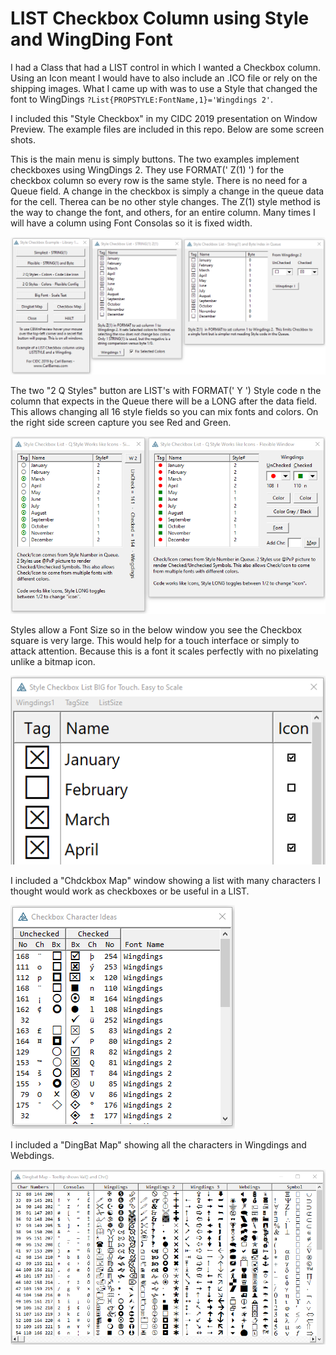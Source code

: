 # LIST Checkbox Column using Style and WingDing Font

I had a Class that had a LIST control in which I wanted a Checkbox column. Using an Icon meant I would have to also include an .ICO file or rely on the shipping images. What I came up with was to use a Style that changed the font to WingDings `?List{PROPSTYLE:FontName,1}='Wingdings 2'`.

I included this "Style Checkbox" in my CIDC 2019 presentation on Window Preview. The example files are included in this repo. Below are some screen shots.

This is the main menu is simply buttons. The two examples implement checkboxes using WingDings 2. They use FORMAT(' Z(1) ') for the checkbox column so every row is the same style. There is no need for a Queue field. A change in the checkbox is simply a change in the queue data for the cell. Therea can be no other style changes. The Z(1) style method is the way to change the font, and others, for an entire column. Many times I will have a column using Font Consolas so it is fixed width.

![main1](readme_1.png)

The two "2 Q Styles" button are LIST's with FORMAT(' Y ') Style code n the column that expects in the Queue there will be a LONG after the data field. This allows changing all 16 style fields so you can mix fonts and colors. On the right side screen capture you see Red and Green.

![mainw](readme_2.png)

Styles allow a Font Size so in the below window you see the Checkbox square is very large. This would help for a touch interface or simply to attack attention. Because this is a font it scales perfectly with no pixelating unlike a bitmap icon.  

![main3](readme_3.png)

I included a "Chdckbox Map" window showing a list with many characters I thought would work as checkboxes or be useful in a LIST.

![main3](readme_4.png)

I included a "DingBat Map" showing all the characters in Wingdings and Webdings.

![main3](readme_5.png)
